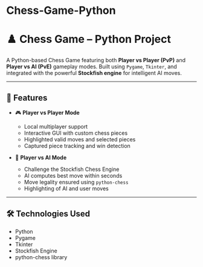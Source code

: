 # Chess-Game-Python
# ♟️ Chess Game – Python Project

A Python-based Chess Game featuring both **Player vs Player (PvP)** and **Player vs AI (PvE)** gameplay modes. Built using `Pygame`, `Tkinter`, and integrated with the powerful **Stockfish engine** for intelligent AI moves.

---

## 🚀 Features

- 🎮 **Player vs Player Mode**
  - Local multiplayer support
  - Interactive GUI with custom chess pieces
  - Highlighted valid moves and selected pieces
  - Captured piece tracking and win detection

- 🤖 **Player vs AI Mode**
  - Challenge the Stockfish Chess Engine
  - AI computes best move within seconds
  - Move legality ensured using `python-chess`
  - Highlighting of AI and user moves

---

## 🛠️ Technologies Used

- Python
- Pygame
- Tkinter
- Stockfish Engine
- python-chess library
